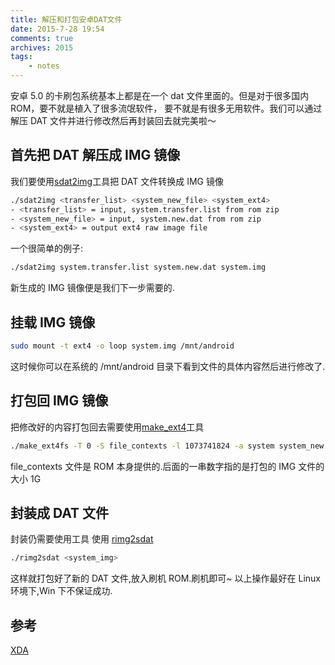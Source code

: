 ```yaml
---
title: 解压和打包安卓DAT文件
date: 2015-7-28 19:54
comments: true
archives: 2015
tags:
	- notes
---
```


安卓 5.0 的卡刷包系统基本上都是在一个 dat 文件里面的。但是对于很多国内 ROM，要不就是植入了很多流氓软件，
要不就是有很多无用软件。我们可以通过解压 DAT 文件并进行修改然后再封装回去就完美啦～

## 首先把 DAT 解压成 IMG 镜像

我们要使用[sdat2img](https://github.com/xpirt/sdat2img)工具把 DAT 文件转换成 IMG 镜像

```bash
./sdat2img <transfer_list> <system_new_file> <system_ext4>
- <transfer_list> = input, system.transfer.list from rom zip
- <system_new_file> = input, system.new.dat from rom zip
- <system_ext4> = output ext4 raw image file
```

一个很简单的例子:

```bash
./sdat2img system.transfer.list system.new.dat system.img
```

新生成的 IMG 镜像便是我们下一步需要的.

## 挂载 IMG 镜像

```bash
sudo mount -t ext4 -o loop system.img /mnt/android
```

这时候你可以在系统的 /mnt/android 目录下看到文件的具体内容然后进行修改了.

## 打包回 IMG 镜像

把修改好的内容打包回去需要使用[make_ext4](https://github.com/EpicAOSP/make_ext4)工具

```bash
./make_ext4fs -T 0 -S file_contexts -l 1073741824 -a system system_new.img /mnt/android
```

file_contexts 文件是 ROM 本身提供的.后面的一串数字指的是打包的 IMG 文件的大小 1G

## 封装成 DAT 文件

封装仍需要使用工具 使用 [rimg2sdat](https://mega.co.nz/#!IRAi0SKL!nof6p9JmFhGQNgnNmdEKWiEwZ9NOFUVv4q9BQZfM95w)

```bash
./rimg2sdat <system_img>
```

这样就打包好了新的 DAT 文件,放入刷机 ROM.刷机即可~ 以上操作最好在 Linux 环境下,Win 下不保证成功.

## 参考

[XDA](http://forum.xda-developers.com/android/software-hacking/how-to-conver-lollipop-dat-files-to-t2978952)
